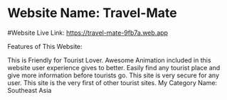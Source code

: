 # Website Name: Travel-Mate 

#Website Live Link: https://travel-mate-9fb7a.web.app

Features of This Website:

This is Friendly for Tourist Lover.
Awesome Animation included in this website user experience gives to better.
Easily find any tourist place and give more information before tourists go.
This site is very secure for any user.
This site is the very first of other tourist sites.
My Category Name: Southeast Asia
